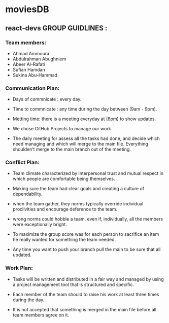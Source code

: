 # moviesDB

## react-devs GROUP GUIDLINES :

### Team members:

* Ahmad Ammoura
* Abdulrahman Abughniem
* Abeer Al-Rafati
* Sufian Hamdan
* Sukina Abu-Hammad

### Communication Plan:

* Days of commnicate : every day.
* Time to commnicate : any time during the day between (9am - 9pm).
* Metting time: there is a meeting everyday at (6pm) to show updates.
* We chose GitHub Projects to manage our work

* The daily meeting for assess all the tasks had done, and decide which need managing and which will merge to the main file. Everything shoulden’t merge to the main branch out of the meeting.

### Conflict Plan:

* Team climate characterized by interpersonal trust and mutual respect in which people are comfortable being themselves.

* Making sure the team had clear goals and creating a culture of dependability.

* when the team gather, they norms typically override individual proclivities and encourage deference to the team.

* wrong norms could hobble a team, even if, individually, all the members were exceptionally bright.

* To maximize the group score was for each person to sacrifice an item he really wanted for something the team needed.

* Any time you want to push your branch pull the main to be sure that all updated.

### Work Plan:

* Tasks will be written and distributed in a fair way and managed by using a project management tool that is structured and specific.

* Each member of the team should to raise his work at least three times during the day.

* It is not accepted that something is merged in the main file before all team members agree on it.



